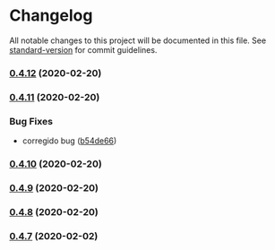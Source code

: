# Changelog

All notable changes to this project will be documented in this file. See [standard-version](https://github.com/conventional-changelog/standard-version) for commit guidelines.

### [0.4.12](http://gitea.casa.dylgran.com/yuniel/internet-etecsa-login/compare/v0.4.11...v0.4.12) (2020-02-20)

### [0.4.11](http://gitea.casa.dylgran.com/yuniel/internet-etecsa-login/compare/v0.4.10...v0.4.11) (2020-02-20)


### Bug Fixes

* corregido bug ([b54de66](http://gitea.casa.dylgran.com/yuniel/internet-etecsa-login/commit/b54de6627658695195d247a3f8b71617ebbe1b64))

### [0.4.10](http://gitea.casa.dylgran.com/yuniel/internet-etecsa-login/compare/v0.4.9...v0.4.10) (2020-02-20)

### [0.4.9](http://gitea.casa.dylgran.com/yuniel/internet-etecsa-login/compare/v0.4.8...v0.4.9) (2020-02-20)

### [0.4.8](http://gitea.casa.dylgran.com/yuniel/internet-etecsa-login/compare/v0.4.7...v0.4.8) (2020-02-20)

### [0.4.7](http://gitea.casa.dylgran.com/yuniel/internet-etecsa-login/compare/v0.4.6...v0.4.7) (2020-02-02)
